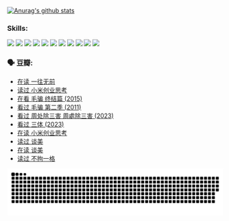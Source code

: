 
[![Anurag's github stats](https://github-readme-stats.vercel.app/api?username=w940853815)](https://github.com/anuraghazra/github-readme-stats)

### Skills:

<code><img height="32" src="https://cdn.jsdelivr.net/npm/simple-icons@v5/icons/python.svg"></code>
<code><img height="32" src="https://cdn.jsdelivr.net/npm/simple-icons@v5/icons/javascript.svg"></code>
<code><img height="32" src="https://cdn.jsdelivr.net/npm/simple-icons@v5/icons/django.svg"></code>
<code><img height="32" src="https://cdn.jsdelivr.net/npm/simple-icons@v5/icons/flask.svg"></code>
<code><img height="32" src="https://cdn.jsdelivr.net/npm/simple-icons@v5/icons/vuetify.svg"></code>
<code><img height="32" src="https://cdn.jsdelivr.net/npm/simple-icons@v5/icons/git.svg"></code>
<code><img height="32" src="https://cdn.jsdelivr.net/npm/simple-icons@v5/icons/docker.svg"></code>
<code><img height="32" src="https://cdn.jsdelivr.net/npm/simple-icons@v5/icons/postgresql.svg"></code>
<code><img height="32" src="https://cdn.jsdelivr.net/npm/simple-icons@v5/icons/elasticsearch.svg"></code>
<code><img height="32" src="https://cdn.jsdelivr.net/npm/simple-icons@v5/icons/macos.svg"></code>
<code><img height="32" src="https://cdn.jsdelivr.net/npm/simple-icons@v5/icons/linux.svg"></code>

### 🗣 豆瓣:

<!-- DOUBAN-ACTIVITIES:START -->
- [在读 一往无前](https://www.douban.com/people/136069238/status/4590507310/?_i=14889855)
- [读过 小米创业思考](https://www.douban.com/people/136069238/status/4590506983/?_i=14889855)
- [在看 毛骗 终结篇‎ (2015)](https://www.douban.com/people/136069238/status/4581971924/?_i=14889855)
- [看过 毛骗 第二季‎ (2011)](https://www.douban.com/people/136069238/status/4581971810/?_i=14889855)
- [看过 周处除三害 周處除三害‎ (2023)](https://www.douban.com/people/136069238/status/4575646701/?_i=14889855)
- [看过 三体‎ (2023)](https://www.douban.com/people/136069238/status/4574263039/?_i=14889855)
- [在读 小米创业思考](https://www.douban.com/people/136069238/status/4572047905/?_i=14889855)
- [读过 谈美](https://www.douban.com/people/136069238/status/4572047629/?_i=14889855)
- [在读 谈美](https://www.douban.com/people/136069238/status/4560861771/?_i=14889855)
- [读过 不拘一格](https://www.douban.com/people/136069238/status/4560861445/?_i=14889855)
<!-- DOUBAN-ACTIVITIES:END -->


![Snake animation](https://raw.githubusercontent.com/w940853815/w940853815/output/github-contribution-grid-snake.svg)

<!--
**w940853815/w940853815** is a ✨ _special_ ✨ repository because its `README.md` (this file) appears on your GitHub profile.

Here are some ideas to get you started:

- 🔭 I’m currently working on ...
- 🌱 I’m currently learning ...
- 👯 I’m looking to collaborate on ...
- 🤔 I’m looking for help with ...
- 💬 Ask me about ...
- 📫 How to reach me: ...
- 😄 Pronouns: ...
- ⚡ Fun fact: ...
-->
